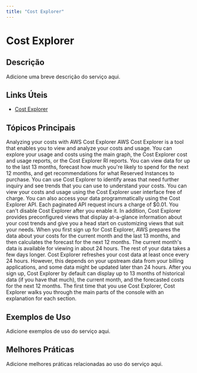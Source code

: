 ```yaml
---
title: "Cost Explorer"
---
```


# Cost Explorer

## Descrição

Adicione uma breve descrição do serviço aqui.

## Links Úteis

- [Cost Explorer](https://docs.aws.amazon.com/cost-management/latest/userguide/ce-what-is.html)

## Tópicos Principais

Analyzing your costs with AWS Cost Explorer
AWS Cost Explorer is a tool that enables you to view and analyze your costs and usage. You can explore
		your usage and costs using the main graph, the Cost Explorer cost and usage reports, or the
		Cost Explorer RI reports. You can view data for up to the last 13 months, forecast how much
		you're likely to spend for the next 12 months, and get recommendations for what Reserved
		Instances to purchase. You can use Cost Explorer to identify areas that need further
		inquiry and see trends that you can use to understand your costs. 
You can view your costs and usage using the Cost Explorer user interface free of charge.
		You can also access your data programmatically using the Cost Explorer API. Each paginated
		API request incurs a charge of $0.01. You can't disable Cost Explorer after you enable
		it.
In addition, Cost Explorer provides preconfigured views that display at-a-glance
		information about your cost trends and give you a head start on customizing views that suit
		your needs. 
When you first sign up for Cost Explorer, AWS prepares the data about your costs for the
		current month and the last 13 months, and then calculates the forecast for the next 12
		months. The current month's data is available for viewing in about 24 hours. The rest of
		your data takes a few days longer. Cost Explorer refreshes your cost data at least once
		every 24 hours. However, this depends on your upstream data from your billing applications,
		and some data might be updated later than 24 hours. After you sign up, Cost Explorer by
		default can display up to 13 months of historical data (if you have that much), the current
		month, and the forecasted costs for the next 12 months. The first time that you use
		Cost Explorer, Cost Explorer walks you through the main parts of the console with an
		explanation for each section.

## Exemplos de Uso

Adicione exemplos de uso do serviço aqui.

## Melhores Práticas

Adicione melhores práticas relacionadas ao uso do serviço aqui.
